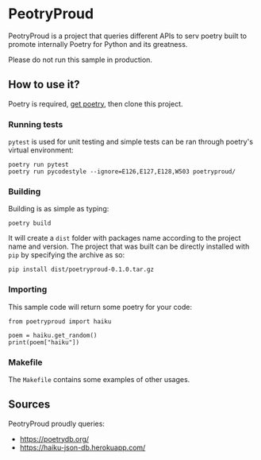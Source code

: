 # PeotryProud

PeotryProud is a project that queries different APIs to serv poetry built to promote internally Poetry for Python and its greatness.

Please do not run this sample in production.

## How to use it?

Poetry is required, [get poetry](https://python-poetry.org/), then clone this project.

### Running tests

`pytest` is used for unit testing and simple tests can be ran through poetry's virtual environment:

    poetry run pytest
    poetry run pycodestyle --ignore=E126,E127,E128,W503 poetryproud/

### Building

Building is as simple as typing:

    poetry build

It will create a `dist` folder with packages name according to the project name and version. The project that was built can be directly installed with `pip` by specifying the archive as so:

    pip install dist/poetryproud-0.1.0.tar.gz

### Importing

This sample code will return some poetry for your code:

    from poetryproud import haiku

    poem = haiku.get_random()
    print(poem["haiku"])

### Makefile

The `Makefile` contains some examples of other usages.

## Sources

PeotryProud proudly queries:

* https://poetrydb.org/
* https://haiku-json-db.herokuapp.com/
